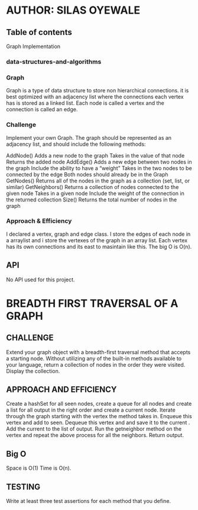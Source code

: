 # AUTHOR: SILAS OYEWALE
## Table of contents
Graph Implementation
### data-structures-and-algorithms

### Graph
<!-- Short summary or background information -->
Graph is a type of data structure to store non hierarchical connections. it is 
best optimized with an adjacency list where the connections each vertex has is 
stored as a linked list. Each node is called a vertex and the connection is called
an edge. 

### Challenge
<!-- Description of the challenge -->
Implement your own Graph. The graph should be represented as an adjacency list, and should include the following methods:

AddNode()
Adds a new node to the graph
Takes in the value of that node
Returns the added node
AddEdge()
Adds a new edge between two nodes in the graph
Include the ability to have a “weight”
Takes in the two nodes to be connected by the edge
Both nodes should already be in the Graph
GetNodes()
Returns all of the nodes in the graph as a collection (set, list, or similar)
GetNeighbors()
Returns a collection of nodes connected to the given node
Takes in a given node
Include the weight of the connection in the returned collection
Size()
Returns the total number of nodes in the graph

### Approach & Efficiency
<!-- What approach did you take? Why? What is the Big O space/time for this approach? -->
I declared a vertex, graph and edge class. I store the edges of each node in a arraylist and 
i store the vertexes of the graph in an array list. Each vertex has its own connections and its 
east to masintain like this. The big O is O(n).

## API
No API used for this project. 

# BREADTH FIRST TRAVERSAL OF A GRAPH
## CHALLENGE
Extend your graph object with a breadth-first traversal method that accepts a starting node.
Without utilizing any of the built-in methods available to your language, return a collection 
of nodes in the order they were visited. Display the collection.
## APPROACH AND EFFICIENCY
Create a hashSet for all seen nodes, create a queue for all nodes and create a list for all 
output in the right order and create a current node.
Iterate through the graph starting with the vertex the method takes in. Enqueue this vertex and add to seen. Dequeue this vertex and and save it to the current .
Add the current to the list of output. Run the getneighbor method on the vertex and repeat the above process for all the neighbors. Return output. 
## Big O
Space is O(1)
Time is O(n).
## TESTING
Write at least three test assertions for each method that you define.

